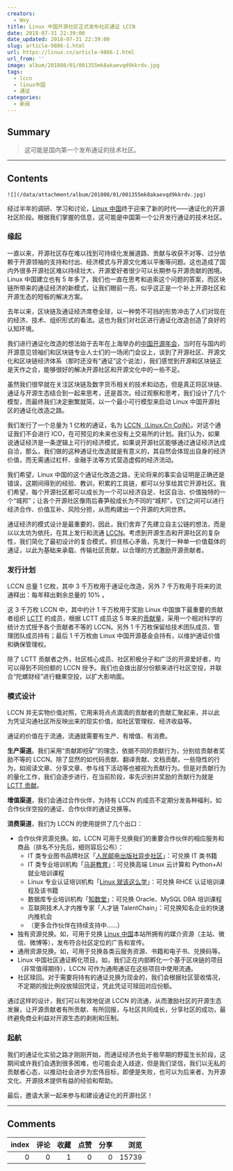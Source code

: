 ```yaml
---
creators:
  - Wxy
title: Linux 中国开源社区正式发布社区通证 LCCN
date: 2018-07-31 22:39:00
date_updated: 2018-07-31 22:39:00
slug: article-9886-1.html
url: https://linux.cn/article-9886-1.html
url_from: ''
image: album/201808/01/001355mk8akaevqd9kkrdv.jpg
tags:
  - lccn
  - linux中国
  - 通证
categories:
  - 新闻
---
```


## Summary

> 这可能是国内第一个发布通证的技术社区。

***

<!-- more -->

## Contents

`![](/data/attachment/album/201808/01/001355mk8akaevqd9kkrdv.jpg)`

经过半年的调研、学习和讨论，[Linux 中国](https://linux.cn/)终于迎来了新的时代——通证化的开源社区阶段。根据我们掌握的信息，这可能是中国第一个公开发行通证的技术社区。

### 缘起

一直以来，开源社区存在难以找到可持续化发展道路、贡献与收获不对等、过分依赖于开源领袖的支持和付出、经济模式与开源文化难以平衡等问题。这也造成了国内外很多开源社区难以持续壮大，开源爱好者很少可以长期参与开源贡献的困境。Linux 中国建立也有 5 年多了，我们也一直在思考和追索这个问题的答案，而区块链所带来的通证经济的新模式，让我们眼前一亮，似乎这正是一个补上开源社区和开源生态的短板的解决方案。

去年以来，区块链及通证经济席卷全球，以一种势不可挡的形势冲击了人们对现在的经济、技术、组织形式的看法。这也为我们对社区进行通证化改造创造了良好的认知环境。

我们进行通证化改造的想法始于去年在上海举办的[中国开源年会](http://www.huodongxing.com/go/coscon17)，当时在与国内的开源意见领袖们和区块链专业人士们的一场闭门会议上，谈到了开源社区、开源文化和区块链经济体系（那时还没有“通证”这个说法），我们感觉到开源和区块链正是天作之合，能够很好的解决开源社区和开源文化中的一些不足。

虽然我们很早就在关注区块链及数字货币相关的技术和动态，但是真正将区块链、通证与开源生态结合到一起来思考，还是首次。经过观察和思考，我们设计了几个模型，而最终我们决定删繁就简，以一个最小可行模型来启动 Linux 中国开源社区的通证化改造之路。

我们发行了一个总量为 1 亿枚的通证，名为 [LCCN（Linux.Cn CoiN）](https://etherscan.io/address/0x8f4f3b3c3a900d10e9cf74c30e16f5958d8fd339)。对这个通证我们不会进行 ICO，在可预见的未来也没有上交易所的计划。我们认为，如果说通证经济是一条逻辑上可行的经济模式，如果说开源社区能够通过通证经济达成自洽，那么，我们做的这种通证化改造就是有意义的，其自然会体现出自身的经济价值，而无需通过杠杆、金融手法等方式营造虚假的经济流动。

我们希望，Linux 中国的这个通证化改造之路，无论将来的事实会证明是正确还是错误，这期间得到的经验、教训，积累的工具链，都可以分享给其它开源社区。我们希望，每个开源社区都可以成长为一个可以经济自足、社区自治、价值独特的一个“城邦”；让各个开源社区像雨后春笋般成长为不同的“城邦”，它们之间可以进行经济合作、价值互补、风险分担，从而构建出一个开源的大同世界。

通证经济的模式设计是最重要的，因此，我们舍弃了先建立自主公链的想法，而是以以太坊为依托，在其上发行和流通 [LCCN](https://etherscan.io/address/0x8f4f3b3c3a900d10e9cf74c30e16f5958d8fd339)。考虑到开源生态和开源社区的复杂性，我们简化了最初设计的复合模式，抓住核心矛盾，先发行一种单一价值载体的通证，以此为基础来承载、传输社区贡献，以合理的方式激励开源贡献者。

### 发行计划

LCCN 总量 1 亿枚，其中 3 千万枚用于通证化改造，另外 7 千万枚用于将来的流通释出：每年释出剩余总量的 10% 。

这 3 千万枚 LCCN 中，其中约计 1 千万枚用于奖励 Linux 中国旗下最重要的贡献者组织 [LCTT](https://linux.cn/lctt/) 的成员，根据 LCTT 成员这 5 年来的[贡献量](https://linux.cn/lctt-list/)，采用一个相对科学的统计方式授予各个贡献者不等的 LCCN。另外 1 千万枚保留给技术团队成员、管理团队成员持有；最后 1 千万枚由 Linux 中国开源基金会持有，以维护通证价值和确保管理权。

除了 LCTT 贡献者之外，社区核心成员、社区积极分子和广泛的开源爱好者，均可以得到不同份额的 LCCN 授予。我们也会拨出部分份额来进行社区空投，并联合“陀螺财经”进行糖果空投，以扩大影响面。

### 模式设计

LCCN 并无实物价值对照，它用来将点点滴滴的贡献者的贡献汇聚起来，并以此为凭证沟通社区所反映出来的现实价值，如社区管理权、经济收益等。

通证的价值在于流通，流通就需要有生产、有增值、有消费。

**生产渠道**。我们采用“贡献即挖矿”的理念，依据不同的贡献行为，分别给贡献者奖励不等的 LCCN。除了显然的如代码贡献、翻译贡献、文档贡献，一些隐性的行为，如阅读文章、分享文章、参与线下活动等也被视为贡献行为。但是对贡献行为的量化工作，我们会逐步进行，在当前阶段，率先识别并奖励的贡献行为就是 [LCTT 贡献](https://linux.cn/lctt-list/)。

**增值渠道**，我们会通过合作伙伴，为持有 LCCN 的成员不定期分发各种福利，如合作伙伴空投的通证、合作伙伴的通证兑换等。

**消费渠道**，我们为 LCCN 的使用提供了几个出口：

* 合作伙伴资源兑换。如，LCCN 可用于兑换我们的重要合作伙伴的相应服务和商品（排名不分先后，细则容后公布）：
	+ IT 类专业图书品牌社区「[人民邮电出版社异步社区](https://www.epubit.com/)」：可兑换 IT 类书籍
	+ IT 类专业培训机构「[马哥教育](http://www.magedu.com/)」：可兑换高端 Linux 云计算和 Python+AI 就业培训课程
	+ Linux 专业认证培训机构「[Linux 就该这么学](https://www.linuxprobe.com/)」：可兑换 RHCE 认证培训课程及该书籍
	+ 数据库专业培训机构「[知数堂](http://zhishutang.com/)」：可兑换 Oracle、MySQL DBA 培训课程
	+ 互联网技术人才内推专家「人才链 TalentChain」：可兑换知名企业的快速内推机会
	+ （更多合作伙伴在持续支持中……）
* 独有资源兑换。如，可用于兑换 [Linux 中国](https://linux.cn/)本站所拥有的媒介资源（主站、微信、微博等），发布符合社区定位的广告和宣传。
* 通用资源兑换。如，可用于兑换各类云服务资源、书籍和电子书、兑换码等。
* Linux 中国社区通证孵化项目。如，我们正在内部孵化一个基于区块链的项目（非常值得期待），LCCN 可作为通用通证在这些项目中使用流通。
* 社区赎回。对于需要将持有的通证兑换为现金的，我们会根据社区营收情况，不定期的按比例投放赎回凭证，凭此凭证可赎回对应份额。

通过这样的设计，我们可以有效地促进 LCCN 的流通，从而激励社区的开源生态发展，让开源贡献者有所贡献、有所回报，与社区共同成长，分享社区的成功，最终避免商业利益对开源生态的剥削和压制。

### 起航

我们的通证化实验之路才刚刚开始，而通证经济也处于极早期的野蛮生长阶段，这期间或许我们会遇到很多困难，也可能会走入歧途，但是我们坚信，我们以无私的贡献者心态，以推动社会进步为宏伟目标，即便是失败，也可以为后来者，为开源文化、开源技术提供有益的经验和帮助。

最后，邀请大家一起来参与和建设通证化的开源社区！

***

## Comments


|   index |   评论 |   收藏 |   点赞 |   分享 |   浏览 |
|--------:|-------:|-------:|-------:|-------:|-------:|
|       0 |      0 |      1 |      0 |      0 |  15739 |
